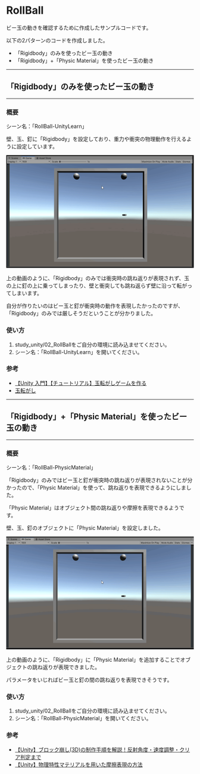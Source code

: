 # RollBall
ビー玉の動きを確認するために作成したサンプルコードです。

以下の2パターンのコードを作成しました。

* 「Rigidbody」のみを使ったビー玉の動き
* 「Rigidbody」+「Physic Material」を使ったビー玉の動き


*****************************************************************

## 「Rigidbody」のみを使ったビー玉の動き
*****************************************************************

### 概要
シーン名：「RollBall-UnityLearn」

壁、玉、釘に「Rigidbody」を設定しており、重力や衝突の物理動作を行えるように設定しています。

![](docs/RollBall-UnityLearn.gif)

上の動画のように、「Rigidbody」のみでは衝突時の跳ね返りが表現されず、玉の上に釘の上に乗ってしまったり、壁と衝突しても跳ね返らず壁に沿って転がってしまいます。

自分が作りたいのはビー玉と釘が衝突時の動作を表現したかったのですが、「Rigidbody」のみでは厳しそうだということが分かりました。

### 使い方
1. study_unity/02_RollBallをご自分の環境に読み込ませてください。
2. シーン名：「RollBall-UnityLearn」を開いてください。

### 参考

* [【Unity 入門】【チュートリアル】玉転がしゲームを作る](https://baba-s.hatenablog.com/entry/roll-ball-tutorial)
* [玉転がし](https://learn.unity.com/project/yu-zhuan-gashi?language=ja)

*****************************************************************

## 「Rigidbody」+「Physic Material」を使ったビー玉の動き
*****************************************************************

### 概要
シーン名：「RollBall-PhysicMaterial」

「Rigidbody」のみではビー玉と釘が衝突時の跳ね返りが表現されないことが分かったので、「Physic Material」を使って、跳ね返りを表現できるようにしました。

「Physic Material」はオブジェクト間の跳ね返りや摩擦を表現できるようです。

壁、玉、釘のオブジェクトに「Physic Material」を設定しました。

![](docs/RollBall-PhysicMaterial.gif)

上の動画のように、「Rigidbody」に「Physic Material」を追加することでオブジェクトの跳ね返りが表現できました。

パラメータをいじればビー玉と釘の間の跳ね返りを表現できそうです。

### 使い方
1. study_unity/02_RollBallをご自分の環境に読み込ませてください。
2. シーン名：「RollBall-PhysicMaterial」を開いてください。

### 参考

* [【Unity】ブロック崩し(3D)の制作手順を解説！反射角度・速度調整・クリア判定まで](https://xr-hub.com/archives/13513)
* [【Unity】物理特性マテリアルを用いた摩擦表現の方法](https://xr-hub.com/archives/13513)

